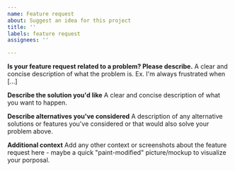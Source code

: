 ```yaml
---
name: Feature request
about: Suggest an idea for this project
title: ''
labels: feature request
assignees: ''

---
```


**Is your feature request related to a problem? Please describe.**
A clear and concise description of what the problem is. Ex. I'm always frustrated when [...]

**Describe the solution you'd like**
A clear and concise description of what you want to happen.

**Describe alternatives you've considered**
A description of any alternative solutions or features you've considered or that would also solve your problem above.

**Additional context**
Add any other context or screenshots about the feature request here - maybe a quick "paint-modified" picture/mockup to visualize your porposal.

